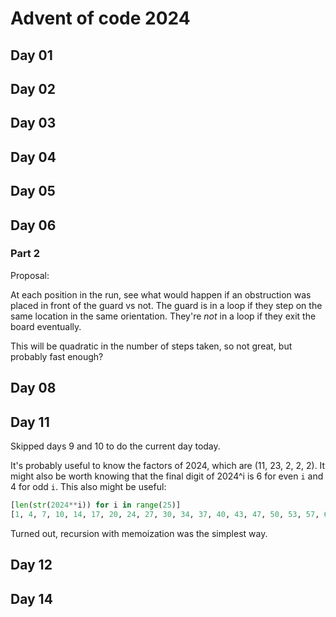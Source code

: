 # Advent of code 2024

## Day 01

## Day 02

## Day 03

## Day 04

## Day 05

## Day 06
### Part 2
Proposal:

At each position in the run, see what would happen if an obstruction was placed in front of the guard vs not. The guard is in a loop if they step on the same location in the same orientation. They're *not* in a loop if they exit the board eventually.

This will be quadratic in the number of steps taken, so not great, but probably fast enough?

## Day 08

## Day 11
Skipped days 9 and 10 to do the current day today.

It's probably useful to know the factors of 2024, which are (11, 23, 2, 2, 2). It might also be worth knowing that the final digit of 2024^i is 6 for even `i` and 4 for odd `i`. This also might be useful:

```python
[len(str(2024**i)) for i in range(25)]
[1, 4, 7, 10, 14, 17, 20, 24, 27, 30, 34, 37, 40, 43, 47, 50, 53, 57, 60, 63, 67, 70, 73, 77, 80]
```

Turned out, recursion with memoization was the simplest way.

## Day 12

## Day 14

